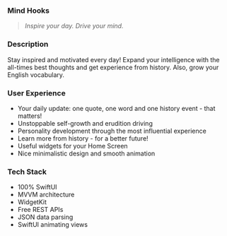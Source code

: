 ### Mind Hooks

> *Inspire your day. Drive your mind.*

### Description
Stay inspired and motivated every day! Expand your intelligence with the all-times best thoughts and get experience from history. 
Also, grow your English vocabulary.

### User Experience
* Your daily update: one quote, one word and one history event - that matters!
* Unstoppable self-growth and erudition driving
* Personality development through the most influential experience
* Learn more from history - for a better future!
* Useful widgets for your Home Screen
* Nice minimalistic design and smooth animation

### Tech Stack
* 100% SwiftUI
* MVVM architecture
* WidgetKit
* Free REST APIs
* JSON data parsing
* SwiftUI animating views
